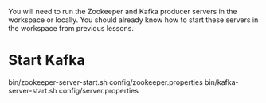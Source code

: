 You will need to run the Zookeeper and Kafka producer servers in the workspace or locally. You should already know how to start these servers in the workspace from previous lessons.

# Start Kafka
bin/zookeeper-server-start.sh config/zookeeper.properties
bin/kafka-server-start.sh config/server.properties